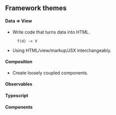 ## Framework themes


#### Data => View

- Write code that turns data into HTML.

		f(d) -> V
		
- Using HTML/view/markup/JSX interchangeably.

#### Composition

- Create loosely coupled components.

#### Observables

#### Typescript

#### Components